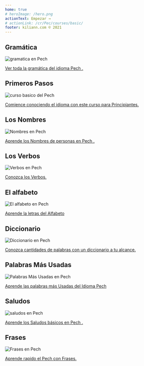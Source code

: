```yaml
---
home: true
# heroImage: /hero.png
actionText: Empezar →
# actionLink: /cr/Pec/courses/basic/
footer: kiliann.com © 2021 
---
```


<div class="features">
  <div class="feature">
    <h2>Gramática </h2>
    <img src="/home/grammar.jpg" alt="gramatica en Pech	">
    <p><a href="/hn/pechi/grammar/guide/">Ver toda la gramática del idioma Pech	.</a></p>
  </div>
  <div class="feature">
    <h2>Primeros Pasos</h2>
    <img src="/home/courses.jpg" alt="curso basico del Pech	">
    <p><a href="/hn/pechi/courses/basic/">Comience conociendo el idioma con este curso para Principiantes.</a></p>
  </div>
  <div class="feature">
    <h2>Los Nombres</h2>
    <img src="/home/people.jpg" alt="Nombres en Pech	">
    <p><a href="/hn/pechi/vocabulary/people/">Aprende los Nombres de personas en Pech	.</a></p>
  </div>
   <div class="feature">
    <h2>Los Verbos </h2>
    <img src="/home/verbs.png" alt="Verbos en Pech	">
    <p><a href="/hn/pechi/grammar/verbs/">Conozca los Verbos.</a></p>
  </div>
  <div class="feature">
    <h2>El alfabeto</h2>
    <img src="/home/alphabet.jpg" alt="El alfabeto en Pech	">
    <p><a href="/hn/pechi/grammar/alphabet/">Aprende la letras del Alfabeto</a></p>
  </div>
     <div class="feature">
    <h2>Diccionario</h2>
    <img src="/home/dictionary.jpg" alt="Diccionario en Pech	">
    <p><a href="/hn/pechi/dictionary/">Conozca cantidades de palabras con un diccionario a tu alcance.</a></p>
  </div>
  <div class="feature">
    <h2>Palabras Más Usadas</h2>
    <img src="/home/more_used.jpg" alt="Palabras Más Usadas en Pech	">
    <p><a href="/hn/pechi/vocabulary/more_used/">Aprende las palabras más Usadas del Idioma Pech	</a></p>
  </div>
    <div class="feature">
    <h2>Saludos</h2>
    <img src="/home/greetings.jpg" alt="saludos en Pech	">
    <p><a href="/hn/pechi/vocabulary/greetings/">Aprende los Saludos básicos en Pech	.</a></p>
  </div>
   <div class="feature">
    <h2>Frases</h2>
    <img src="/home/phrases.jpg" alt="Frases en Pech	">
    <p><a href="/hn/pechi/vocabulary/phrases/">Aprende rapido el Pech con Frases.</a></p>
  </div>
</div>

<!-- <counter/> -->